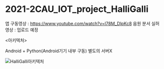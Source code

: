 # 2021-2CAU_IOT_project_HalliGalli

앱 구동영상 : https://www.youtube.com/watch?v=l78M_DlpKc8
음원 분서 실허 영상 : 업로드 예정

<아키텍처>

Android + Python(Android기기 내부 구동) 별도의 서버X


![HalliGalli아키텍처](https://user-images.githubusercontent.com/75043852/145720601-6f381dd9-6cbe-4fd8-b43c-bc459bffe0ed.png)

